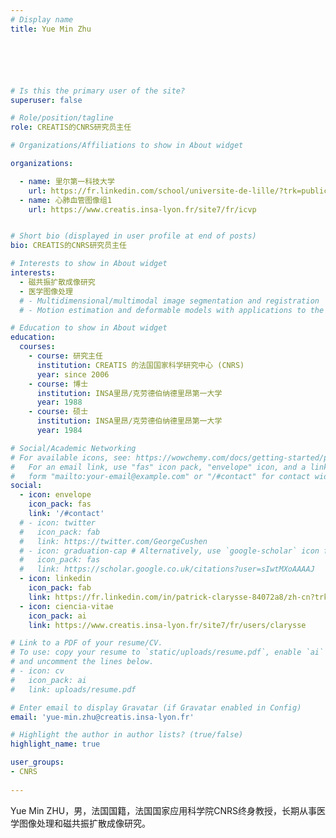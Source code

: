 ```yaml
---
# Display name
title: Yue Min Zhu






# Is this the primary user of the site?
superuser: false

# Role/position/tagline
role: CREATIS的CNRS研究员主任

# Organizations/Affiliations to show in About widget

organizations:

  - name: 里尔第一科技大学
    url: https://fr.linkedin.com/school/universite-de-lille/?trk=public_profile_topcard-school 
  - name: 心肺血管图像组1
    url: https://www.creatis.insa-lyon.fr/site7/fr/icvp


# Short bio (displayed in user profile at end of posts)
bio: CREATIS的CNRS研究员主任

# Interests to show in About widget
interests:
  - 磁共振扩散成像研究
  - 医学图像处理
  # - Multidimensional/multimodal image segmentation and registration
  # - Motion estimation and deformable models with applications to the 3D analysis of the heart functions

# Education to show in About widget
education:
  courses:
    - course: 研究主任
      institution: CREATIS 的法国国家科学研究中心 (CNRS)
      year: since 2006
    - course: 博士
      institution: INSA里昂/克劳德伯纳德里昂第一大学
      year: 1988
    - course: 硕士
      institution: INSA里昂/克劳德伯纳德里昂第一大学
      year: 1984 

# Social/Academic Networking
# For available icons, see: https://wowchemy.com/docs/getting-started/page-builder/#icons
#   For an email link, use "fas" icon pack, "envelope" icon, and a link in the
#   form "mailto:your-email@example.com" or "/#contact" for contact widget.
social:
  - icon: envelope
    icon_pack: fas
    link: '/#contact'
  # - icon: twitter
  #   icon_pack: fab
  #   link: https://twitter.com/GeorgeCushen
  # - icon: graduation-cap # Alternatively, use `google-scholar` icon from `ai` icon pack
  #   icon_pack: fas
  #   link: https://scholar.google.co.uk/citations?user=sIwtMXoAAAAJ
  - icon: linkedin
    icon_pack: fab
    link: https://fr.linkedin.com/in/patrick-clarysse-84072a8/zh-cn?trk=people-guest_people_search-card
  - icon: ciencia-vitae
    icon_pack: ai
    link: https://www.creatis.insa-lyon.fr/site7/fr/users/clarysse 

# Link to a PDF of your resume/CV.
# To use: copy your resume to `static/uploads/resume.pdf`, enable `ai` icons in `params.toml`,
# and uncomment the lines below.
# - icon: cv
#   icon_pack: ai
#   link: uploads/resume.pdf

# Enter email to display Gravatar (if Gravatar enabled in Config)
email: 'yue-min.zhu@creatis.insa-lyon.fr'

# Highlight the author in author lists? (true/false)
highlight_name: true

user_groups:
- CNRS
 
---
```


Yue Min ZHU，男，法国国籍，法国国家应用科学院CNRS终身教授，长期从事医学图像处理和磁共振扩散成像研究。
